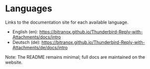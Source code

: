 # Languages

Links to the documentation site for each available language.

- English (en): https://bitranox.github.io/Thunderbird-Reply-with-Attachments/docs/intro
- Deutsch (de): https://bitranox.github.io/Thunderbird-Reply-with-Attachments/de/docs/intro

Note: The README remains minimal; full docs are maintained on the website.